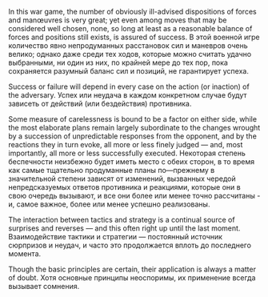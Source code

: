 
In this war game, the number of obviously ill-advised dispositions of forces and manœuvres is very great; yet even among moves that may be considered well chosen, none, so long at least as a reasonable balance of forces and positions still exists, is assured of success.
В этой военной игре количество явно непродуманных расстановок сил и маневров очень велико; однако даже среди тех ходов, которые можно считать удачно выбранными, ни один из них, по крайней мере до тех пор, пока сохраняется разумный баланс сил и позиций, не гарантирует успеха.

Success or failure will depend in every case on the action (or inaction) of the adversary.
Успех или неудача в каждом конкретном случае будут зависеть от действий (или бездействия) противника.

Some measure of carelessness is bound to be a factor on either side, while the most elaborate plans remain largely subordinate to the changes wrought by a succession of unpredictable responses from the opponent, and by the reactions they in turn evoke, all more or less finely judged — and, most importantly, all more or less successfully executed.
Некоторая степень беспечности неизбежно будет иметь место с обеих сторон, в то время как самые тщательно продуманные планы по—прежнему в значительной степени зависят от изменений, вызванных чередой непредсказуемых ответов противника и реакциями, которые они в свою очередь вызывают, и все они более или менее точно рассчитаны - и, самое важное, более или менее успешно реализованы.

The interaction between tactics and strategy is a continual source of surprises and reverses — and this often right up until the last moment.
Взаимодействие тактики и стратегии — постоянный источник сюрпризов и неудач, и часто это продолжается вплоть до последнего момента.

Though the basic principles are certain, their application is always a matter of doubt.
Хотя основные принципы неоспоримы, их применение всегда вызывает сомнения.
